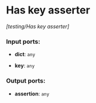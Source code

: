 # Has key asserter

_[testing/Has key asserter]_

### Input ports:

* __dict__: ` any `


* __key__: ` any `

### Output ports:

* __assertion__: ` any `

